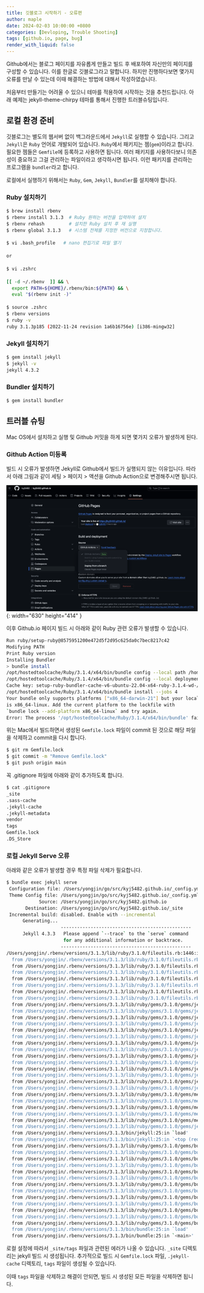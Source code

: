 ```yaml
---
title: 깃블로그 시작하기 - 오류편
author: maple
date: 2024-02-03 10:00:00 +0800
categories: [Devloping, Trouble Shooting]
tags: [github.io, page, bug]
render_with_liquid: false
---
```


Github에서는 블로그 페이지를 자유롭게 만들고 빌드 후 배포하여 자신만의 페이지를 구성할 수 있습니다. 이를 한글로 깃블로그라고 말합니다. 하지만 진행하다보면 몇가지 오류를 만날 수 있는데 이때 해결하는 방법에 대해서 작성하였습니다.

처음부터 만들기는 어려울 수 있으니 테마를 적용하여 시작하는 것을 추천드립니다. 아래 예제는 jekyll-theme-chirpy 테마를 통해서 진행한 트러블슈팅입니다.

## 로컬 환경 준비

깃블로그는 별도의 웹서버 없이 백그라운드에서 `Jekyll`로 실행할 수 있습니다. 그리고 `Jekyll`은 `Ruby` 언어로 개발되어 있습니다. `Ruby`에서 패키지는 젬(`gem`)이라고 합니다. 필요한 젬들은 `Gemfile`에 등록하고 사용하면 됩니다. 여러 패키지를 사용하다보니 의존성이 중요하고 그걸 관리하는 파일이라고 생각하시면 됩니다. 이런 패키지를 관리하는 프로그램을 `bundler`라고 합니다.

로컬에서 실행하기 위해서는 `Ruby`, `Gem`, `Jekyll`, `Bundler`를 설치해야 합니다.

### Ruby 설치하기

```bash
$ brew install rbenv
$ rbenv install 3.1.3  # Ruby 원하는 버전을 입력하여 설치
$ rbenv rehash         # 설치한 Ruby 설치 후 재 실행
$ rbenv global 3.1.3   # 시스템 전체를 지정한 버전으로 지정합니다. 

$ vi .bash_profile   # nano 편집기로 파일 열기

or

$ vi .zshrc

[[ -d ~/.rbenv  ]] && \
  export PATH=${HOME}/.rbenv/bin:${PATH} && \
  eval "$(rbenv init -)"

$ source .zshrc
$ rbenv versions
$ ruby -v
ruby 3.1.3p185 (2022-11-24 revision 1a6b16756e) [i386-mingw32]
```

### Jekyll 설치하기

```bash
$ gem install jekyll
$ jekyll -v
jekyll 4.3.2
```

### Bundler 설치하기

```bash
$ gem install bundler
```

## 트러블 슈팅

Mac OS에서 설치하고 실행 및 Github 커밋을 하게 되면 몇가지 오류가 발생하게 된다.

### Github Action 미등록

빌드 시 오류가 발생하면 Jekyll로 Github에서 빌드가 실행되지 않는 이유입니다. 따라서 아래 그림과 같이 세팅 > 페이지 > 액션을 Github Action으로 변경해주시면 됩니다.

![Github.io Action](/assets/img/github_action.png){: width="630" height="414" }


이후 Github.io 페이지 빌드 시 아래와 같이 Ruby 관련 오류가 발생할 수 있습니다.

```bash
Run ruby/setup-ruby@8575951200e472d5f2d95c625da0c7bec8217c42
Modifying PATH
Print Ruby version
Installing Bundler
> bundle install
/opt/hostedtoolcache/Ruby/3.1.4/x64/bin/bundle config --local path /home/runner/work/kyj5482.github.io/kyj5482.github.io/vendor/bundle
/opt/hostedtoolcache/Ruby/3.1.4/x64/bin/bundle config --local deployment true
Cache key: setup-ruby-bundler-cache-v6-ubuntu-22.04-x64-ruby-3.1.4-wd-/home/runner/work/kyj5482.github.io/kyj5482.github.io-with--without--only--Gemfile.lock-e3f9c2e18c16b910e3d1b1bf87e821c5d9f223e104a91545a3df7487ee7fc1eb
/opt/hostedtoolcache/Ruby/3.1.4/x64/bin/bundle install --jobs 4
Your bundle only supports platforms ["x86_64-darwin-21"] but your local platform
is x86_64-linux. Add the current platform to the lockfile with
`bundle lock --add-platform x86_64-linux` and try again.
Error: The process '/opt/hostedtoolcache/Ruby/3.1.4/x64/bin/bundle' failed with exit code 16
```

위는 Mac에서 빌드하면서 생성된 `Gemfile.lock` 파일이 commit 된 것으로 해당 파일을 삭제하고 commit을 다시 합니다.

```bash
$ git rm Gemfile.lock
$ git commit -m "Remove Gemfile.lock"
$ git push origin main
```

꼭 .gitignore 파일에 아래와 같이 추가하도록 합니다.

```bash
$ cat .gitignore
_site
.sass-cache
.jekyll-cache
.jekyll-metadata
vendor
tags
Gemfile.lock
.DS_Store
```

### 로컬 Jekyll Serve 오류

아래와 같은 오류가 발생할 경우 특정 파일 삭제가 필요합니다.

```bash
$ bundle exec jekyll serve
 Configuration file: /Users/yongjin/go/src/kyj5482.github.io/_config.yml
 Theme Config file: /Users/yongjin/go/src/kyj5482.github.io/_config.yml
            Source: /Users/yongjin/go/src/kyj5482.github.io
       Destination: /Users/yongjin/go/src/kyj5482.github.io/_site
 Incremental build: disabled. Enable with --incremental
      Generating...
                    ------------------------------------------------
      Jekyll 4.3.3   Please append `--trace` to the `serve` command
                     for any additional information or backtrace.
                    ------------------------------------------------
/Users/yongjin/.rbenv/versions/3.1.3/lib/ruby/3.1.0/fileutils.rb:1446:in `unlink': Operation not permitted @ apply2files - /Users/yongjin/go/src/kyj5482.github.io/_site/tags (Errno::EPERM)
  from /Users/yongjin/.rbenv/versions/3.1.3/lib/ruby/3.1.0/fileutils.rb:1446:in `block in remove_file'
  from /Users/yongjin/.rbenv/versions/3.1.3/lib/ruby/3.1.0/fileutils.rb:1451:in `platform_support'
  from /Users/yongjin/.rbenv/versions/3.1.3/lib/ruby/3.1.0/fileutils.rb:1445:in `remove_file'
  from /Users/yongjin/.rbenv/versions/3.1.3/lib/ruby/3.1.0/fileutils.rb:788:in `remove_file'
  from /Users/yongjin/.rbenv/versions/3.1.3/lib/ruby/3.1.0/fileutils.rb:575:in `block in rm'
  from /Users/yongjin/.rbenv/versions/3.1.3/lib/ruby/3.1.0/fileutils.rb:574:in `each'
  from /Users/yongjin/.rbenv/versions/3.1.3/lib/ruby/3.1.0/fileutils.rb:574:in `rm'
  from /Users/yongjin/.rbenv/versions/3.1.3/lib/ruby/gems/3.1.0/gems/jekyll-4.3.3/lib/jekyll/static_file.rb:106:in `write'
  from /Users/yongjin/.rbenv/versions/3.1.3/lib/ruby/gems/3.1.0/gems/jekyll-4.3.3/lib/jekyll/site.rb:231:in `block in write'
  from /Users/yongjin/.rbenv/versions/3.1.3/lib/ruby/gems/3.1.0/gems/jekyll-4.3.3/lib/jekyll/site.rb:364:in `block in each_site_file'
  from /Users/yongjin/.rbenv/versions/3.1.3/lib/ruby/gems/3.1.0/gems/jekyll-4.3.3/lib/jekyll/site.rb:364:in `each'
  from /Users/yongjin/.rbenv/versions/3.1.3/lib/ruby/gems/3.1.0/gems/jekyll-4.3.3/lib/jekyll/site.rb:364:in `each_site_file'
  from /Users/yongjin/.rbenv/versions/3.1.3/lib/ruby/gems/3.1.0/gems/jekyll-4.3.3/lib/jekyll/site.rb:230:in `write'
  from /Users/yongjin/.rbenv/versions/3.1.3/lib/ruby/gems/3.1.0/gems/jekyll-4.3.3/lib/jekyll/site.rb:82:in `process'
  from /Users/yongjin/.rbenv/versions/3.1.3/lib/ruby/gems/3.1.0/gems/jekyll-4.3.3/lib/jekyll/command.rb:28:in `process_site'
  from /Users/yongjin/.rbenv/versions/3.1.3/lib/ruby/gems/3.1.0/gems/jekyll-4.3.3/lib/jekyll/commands/build.rb:65:in `build'
  from /Users/yongjin/.rbenv/versions/3.1.3/lib/ruby/gems/3.1.0/gems/jekyll-4.3.3/lib/jekyll/commands/build.rb:36:in `process'
  from /Users/yongjin/.rbenv/versions/3.1.3/lib/ruby/gems/3.1.0/gems/jekyll-4.3.3/lib/jekyll/command.rb:91:in `block in process_with_graceful_fail'
  from /Users/yongjin/.rbenv/versions/3.1.3/lib/ruby/gems/3.1.0/gems/jekyll-4.3.3/lib/jekyll/command.rb:91:in `each'
  from /Users/yongjin/.rbenv/versions/3.1.3/lib/ruby/gems/3.1.0/gems/jekyll-4.3.3/lib/jekyll/command.rb:91:in `process_with_graceful_fail'
  from /Users/yongjin/.rbenv/versions/3.1.3/lib/ruby/gems/3.1.0/gems/jekyll-4.3.3/lib/jekyll/commands/serve.rb:86:in `block (2 levels) in init_with_program'
  from /Users/yongjin/.rbenv/versions/3.1.3/lib/ruby/gems/3.1.0/gems/mercenary-0.4.0/lib/mercenary/command.rb:221:in `block in execute'
  from /Users/yongjin/.rbenv/versions/3.1.3/lib/ruby/gems/3.1.0/gems/mercenary-0.4.0/lib/mercenary/command.rb:221:in `each'
  from /Users/yongjin/.rbenv/versions/3.1.3/lib/ruby/gems/3.1.0/gems/mercenary-0.4.0/lib/mercenary/command.rb:221:in `execute'
  from /Users/yongjin/.rbenv/versions/3.1.3/lib/ruby/gems/3.1.0/gems/mercenary-0.4.0/lib/mercenary/program.rb:44:in `go'
  from /Users/yongjin/.rbenv/versions/3.1.3/lib/ruby/gems/3.1.0/gems/mercenary-0.4.0/lib/mercenary.rb:21:in `program'
  from /Users/yongjin/.rbenv/versions/3.1.3/lib/ruby/gems/3.1.0/gems/jekyll-4.3.3/exe/jekyll:15:in `<top (required)>'
  from /Users/yongjin/.rbenv/versions/3.1.3/bin/jekyll:25:in `load'
  from /Users/yongjin/.rbenv/versions/3.1.3/bin/jekyll:25:in `<top (required)>'
  from /Users/yongjin/.rbenv/versions/3.1.3/lib/ruby/gems/3.1.0/gems/bundler-2.4.8/lib/bundler/cli/exec.rb:58:in `load'
  from /Users/yongjin/.rbenv/versions/3.1.3/lib/ruby/gems/3.1.0/gems/bundler-2.4.8/lib/bundler/cli/exec.rb:58:in `kernel_load'
  from /Users/yongjin/.rbenv/versions/3.1.3/lib/ruby/gems/3.1.0/gems/bundler-2.4.8/lib/bundler/cli/exec.rb:23:in `run'
  from /Users/yongjin/.rbenv/versions/3.1.3/lib/ruby/gems/3.1.0/gems/bundler-2.4.8/lib/bundler/cli.rb:492:in `exec'
  from /Users/yongjin/.rbenv/versions/3.1.3/lib/ruby/gems/3.1.0/gems/bundler-2.4.8/lib/bundler/vendor/thor/lib/thor/command.rb:27:in `run'
  from /Users/yongjin/.rbenv/versions/3.1.3/lib/ruby/gems/3.1.0/gems/bundler-2.4.8/lib/bundler/vendor/thor/lib/thor/invocation.rb:127:in `invoke_command'
  from /Users/yongjin/.rbenv/versions/3.1.3/lib/ruby/gems/3.1.0/gems/bundler-2.4.8/lib/bundler/vendor/thor/lib/thor.rb:392:in `dispatch'
  from /Users/yongjin/.rbenv/versions/3.1.3/lib/ruby/gems/3.1.0/gems/bundler-2.4.8/lib/bundler/cli.rb:34:in `dispatch'
  from /Users/yongjin/.rbenv/versions/3.1.3/lib/ruby/gems/3.1.0/gems/bundler-2.4.8/lib/bundler/vendor/thor/lib/thor/base.rb:485:in `start'
  from /Users/yongjin/.rbenv/versions/3.1.3/lib/ruby/gems/3.1.0/gems/bundler-2.4.8/lib/bundler/cli.rb:28:in `start'
  from /Users/yongjin/.rbenv/versions/3.1.3/lib/ruby/gems/3.1.0/gems/bundler-2.4.8/exe/bundle:45:in `block in <top (required)>'
  from /Users/yongjin/.rbenv/versions/3.1.3/lib/ruby/gems/3.1.0/gems/bundler-2.4.8/lib/bundler/friendly_errors.rb:117:in `with_friendly_errors'
  from /Users/yongjin/.rbenv/versions/3.1.3/lib/ruby/gems/3.1.0/gems/bundler-2.4.8/exe/bundle:33:in `<top (required)>'
  from /Users/yongjin/.rbenv/versions/3.1.3/bin/bundle:25:in `load'
  from /Users/yongjin/.rbenv/versions/3.1.3/bin/bundle:25:in `<main>'
```

로컬 설정에 따라서 `_site/tags` 파일과 관련된 에러가 나올 수 있습니다.
`_site` 디렉토리는 jekyll 빌드 시 생성됩니다. 추가적으로 빌드 시 `Gemfile.lock` 파일, `.jekyll-cache` 디렉토리, `tags` 파일이 생성될 수 있습니다.

이때 `tags` 파일을 삭제하고 해결이 안되면, 빌드 시 생성된 모든 파일을 삭제하면 됩니다.

